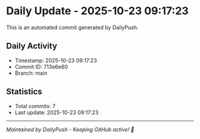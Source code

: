# Daily Update - 2025-10-23 09:17:23

This is an automated commit generated by DailyPush.

## Daily Activity
- Timestamp: 2025-10-23 09:17:23
- Commit ID: 713e6e60
- Branch: main

## Statistics
- Total commits: 7
- Last update: 2025-10-23 09:17:23

---
*Maintained by DailyPush - Keeping GitHub active! 🚀*
